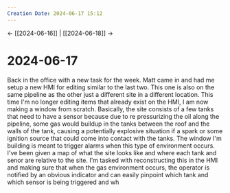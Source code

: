 ```yaml
---
Creation Date: 2024-06-17 15:12
---
```


<- [[2024-06-16]] | [[2024-06-18]]  ->

# 2024-06-17
Back in the office with a new task for the week. Matt came in and had me setup a new HMI for editing similar to the last two. This one is also on the same pipeline as the other just a different site in a different location. This time I'm no longer editing items that already exist on the HMI, I am now making a window from scratch. Basically, the site consists of a few tanks that need to have a sensor because due to re pressurizing the oil along the pipeline, some gas would buildup in the tanks between the roof and the walls of the tank, causing a potentially explosive situation if a spark or some ignition source that could come into contact with the tanks. The window I'm building is meant to trigger alarms when this type of environment occurs. I've been given a map of what the site looks like and where each tank and senor are relative to the site. I'm tasked with reconstructing this in the HMI and making sure that when the gas environment occurs, the operator is notified by an obvious indicator and can easily pinpoint which tank and which sensor is being triggered and wh